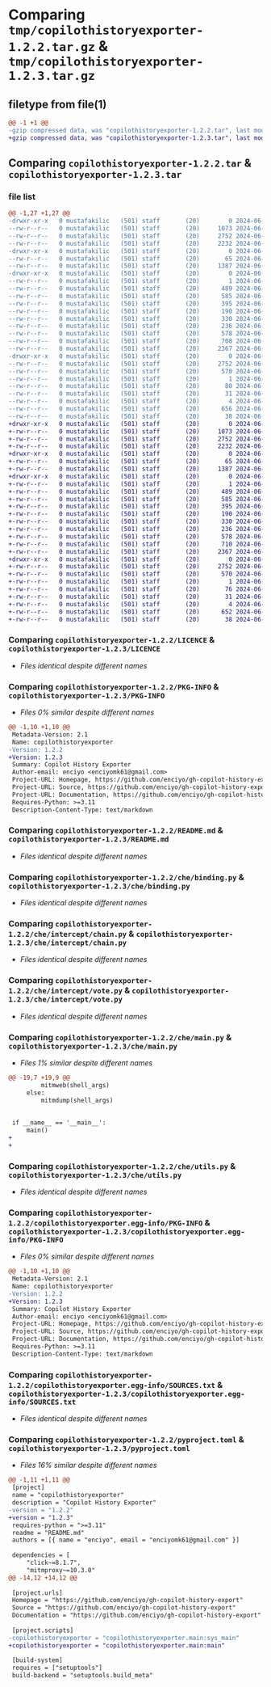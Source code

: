 # Comparing `tmp/copilothistoryexporter-1.2.2.tar.gz` & `tmp/copilothistoryexporter-1.2.3.tar.gz`

## filetype from file(1)

```diff
@@ -1 +1 @@
-gzip compressed data, was "copilothistoryexporter-1.2.2.tar", last modified: Mon Jun  3 11:23:54 2024, max compression
+gzip compressed data, was "copilothistoryexporter-1.2.3.tar", last modified: Mon Jun  3 12:59:35 2024, max compression
```

## Comparing `copilothistoryexporter-1.2.2.tar` & `copilothistoryexporter-1.2.3.tar`

### file list

```diff
@@ -1,27 +1,27 @@
-drwxr-xr-x   0 mustafakilic   (501) staff       (20)        0 2024-06-03 11:23:54.561156 copilothistoryexporter-1.2.2/
--rw-r--r--   0 mustafakilic   (501) staff       (20)     1073 2024-06-01 16:20:49.000000 copilothistoryexporter-1.2.2/LICENCE
--rw-r--r--   0 mustafakilic   (501) staff       (20)     2752 2024-06-03 11:23:54.560988 copilothistoryexporter-1.2.2/PKG-INFO
--rw-r--r--   0 mustafakilic   (501) staff       (20)     2232 2024-06-02 16:13:30.000000 copilothistoryexporter-1.2.2/README.md
-drwxr-xr-x   0 mustafakilic   (501) staff       (20)        0 2024-06-03 11:23:54.557898 copilothistoryexporter-1.2.2/che/
--rw-r--r--   0 mustafakilic   (501) staff       (20)       65 2024-06-03 09:58:49.000000 copilothistoryexporter-1.2.2/che/__init__.py
--rw-r--r--   0 mustafakilic   (501) staff       (20)     1387 2024-06-03 10:05:51.000000 copilothistoryexporter-1.2.2/che/binding.py
-drwxr-xr-x   0 mustafakilic   (501) staff       (20)        0 2024-06-03 11:23:54.559799 copilothistoryexporter-1.2.2/che/intercept/
--rw-r--r--   0 mustafakilic   (501) staff       (20)        1 2024-06-03 10:12:16.000000 copilothistoryexporter-1.2.2/che/intercept/__init__.py
--rw-r--r--   0 mustafakilic   (501) staff       (20)      489 2024-06-03 10:11:44.000000 copilothistoryexporter-1.2.2/che/intercept/cache.py
--rw-r--r--   0 mustafakilic   (501) staff       (20)      585 2024-06-03 10:13:30.000000 copilothistoryexporter-1.2.2/che/intercept/chain.py
--rw-r--r--   0 mustafakilic   (501) staff       (20)      395 2024-06-02 16:13:00.000000 copilothistoryexporter-1.2.2/che/intercept/conversation.py
--rw-r--r--   0 mustafakilic   (501) staff       (20)      190 2024-06-03 10:12:37.000000 copilothistoryexporter-1.2.2/che/intercept/interceptor.py
--rw-r--r--   0 mustafakilic   (501) staff       (20)      330 2024-06-03 10:14:18.000000 copilothistoryexporter-1.2.2/che/intercept/markdown.py
--rw-r--r--   0 mustafakilic   (501) staff       (20)      236 2024-06-03 10:12:47.000000 copilothistoryexporter-1.2.2/che/intercept/request.py
--rw-r--r--   0 mustafakilic   (501) staff       (20)      578 2024-06-03 10:14:50.000000 copilothistoryexporter-1.2.2/che/intercept/vote.py
--rw-r--r--   0 mustafakilic   (501) staff       (20)      708 2024-06-03 11:22:47.000000 copilothistoryexporter-1.2.2/che/main.py
--rw-r--r--   0 mustafakilic   (501) staff       (20)     2367 2024-06-03 10:13:00.000000 copilothistoryexporter-1.2.2/che/utils.py
-drwxr-xr-x   0 mustafakilic   (501) staff       (20)        0 2024-06-03 11:23:54.560818 copilothistoryexporter-1.2.2/copilothistoryexporter.egg-info/
--rw-r--r--   0 mustafakilic   (501) staff       (20)     2752 2024-06-03 11:23:54.000000 copilothistoryexporter-1.2.2/copilothistoryexporter.egg-info/PKG-INFO
--rw-r--r--   0 mustafakilic   (501) staff       (20)      570 2024-06-03 11:23:54.000000 copilothistoryexporter-1.2.2/copilothistoryexporter.egg-info/SOURCES.txt
--rw-r--r--   0 mustafakilic   (501) staff       (20)        1 2024-06-03 11:23:54.000000 copilothistoryexporter-1.2.2/copilothistoryexporter.egg-info/dependency_links.txt
--rw-r--r--   0 mustafakilic   (501) staff       (20)       80 2024-06-03 11:23:54.000000 copilothistoryexporter-1.2.2/copilothistoryexporter.egg-info/entry_points.txt
--rw-r--r--   0 mustafakilic   (501) staff       (20)       31 2024-06-03 11:23:54.000000 copilothistoryexporter-1.2.2/copilothistoryexporter.egg-info/requires.txt
--rw-r--r--   0 mustafakilic   (501) staff       (20)        4 2024-06-03 11:23:54.000000 copilothistoryexporter-1.2.2/copilothistoryexporter.egg-info/top_level.txt
--rw-r--r--   0 mustafakilic   (501) staff       (20)      656 2024-06-03 11:23:51.000000 copilothistoryexporter-1.2.2/pyproject.toml
--rw-r--r--   0 mustafakilic   (501) staff       (20)       38 2024-06-03 11:23:54.561189 copilothistoryexporter-1.2.2/setup.cfg
+drwxr-xr-x   0 mustafakilic   (501) staff       (20)        0 2024-06-03 12:59:35.717752 copilothistoryexporter-1.2.3/
+-rw-r--r--   0 mustafakilic   (501) staff       (20)     1073 2024-06-01 16:20:49.000000 copilothistoryexporter-1.2.3/LICENCE
+-rw-r--r--   0 mustafakilic   (501) staff       (20)     2752 2024-06-03 12:59:35.717550 copilothistoryexporter-1.2.3/PKG-INFO
+-rw-r--r--   0 mustafakilic   (501) staff       (20)     2232 2024-06-02 16:13:30.000000 copilothistoryexporter-1.2.3/README.md
+drwxr-xr-x   0 mustafakilic   (501) staff       (20)        0 2024-06-03 12:59:35.713896 copilothistoryexporter-1.2.3/che/
+-rw-r--r--   0 mustafakilic   (501) staff       (20)       65 2024-06-03 09:58:49.000000 copilothistoryexporter-1.2.3/che/__init__.py
+-rw-r--r--   0 mustafakilic   (501) staff       (20)     1387 2024-06-03 10:05:51.000000 copilothistoryexporter-1.2.3/che/binding.py
+drwxr-xr-x   0 mustafakilic   (501) staff       (20)        0 2024-06-03 12:59:35.715994 copilothistoryexporter-1.2.3/che/intercept/
+-rw-r--r--   0 mustafakilic   (501) staff       (20)        1 2024-06-03 10:12:16.000000 copilothistoryexporter-1.2.3/che/intercept/__init__.py
+-rw-r--r--   0 mustafakilic   (501) staff       (20)      489 2024-06-03 10:11:44.000000 copilothistoryexporter-1.2.3/che/intercept/cache.py
+-rw-r--r--   0 mustafakilic   (501) staff       (20)      585 2024-06-03 10:13:30.000000 copilothistoryexporter-1.2.3/che/intercept/chain.py
+-rw-r--r--   0 mustafakilic   (501) staff       (20)      395 2024-06-02 16:13:00.000000 copilothistoryexporter-1.2.3/che/intercept/conversation.py
+-rw-r--r--   0 mustafakilic   (501) staff       (20)      190 2024-06-03 10:12:37.000000 copilothistoryexporter-1.2.3/che/intercept/interceptor.py
+-rw-r--r--   0 mustafakilic   (501) staff       (20)      330 2024-06-03 10:14:18.000000 copilothistoryexporter-1.2.3/che/intercept/markdown.py
+-rw-r--r--   0 mustafakilic   (501) staff       (20)      236 2024-06-03 10:12:47.000000 copilothistoryexporter-1.2.3/che/intercept/request.py
+-rw-r--r--   0 mustafakilic   (501) staff       (20)      578 2024-06-03 10:14:50.000000 copilothistoryexporter-1.2.3/che/intercept/vote.py
+-rw-r--r--   0 mustafakilic   (501) staff       (20)      710 2024-06-03 12:05:26.000000 copilothistoryexporter-1.2.3/che/main.py
+-rw-r--r--   0 mustafakilic   (501) staff       (20)     2367 2024-06-03 10:13:00.000000 copilothistoryexporter-1.2.3/che/utils.py
+drwxr-xr-x   0 mustafakilic   (501) staff       (20)        0 2024-06-03 12:59:35.717310 copilothistoryexporter-1.2.3/copilothistoryexporter.egg-info/
+-rw-r--r--   0 mustafakilic   (501) staff       (20)     2752 2024-06-03 12:59:35.000000 copilothistoryexporter-1.2.3/copilothistoryexporter.egg-info/PKG-INFO
+-rw-r--r--   0 mustafakilic   (501) staff       (20)      570 2024-06-03 12:59:35.000000 copilothistoryexporter-1.2.3/copilothistoryexporter.egg-info/SOURCES.txt
+-rw-r--r--   0 mustafakilic   (501) staff       (20)        1 2024-06-03 12:59:35.000000 copilothistoryexporter-1.2.3/copilothistoryexporter.egg-info/dependency_links.txt
+-rw-r--r--   0 mustafakilic   (501) staff       (20)       76 2024-06-03 12:59:35.000000 copilothistoryexporter-1.2.3/copilothistoryexporter.egg-info/entry_points.txt
+-rw-r--r--   0 mustafakilic   (501) staff       (20)       31 2024-06-03 12:59:35.000000 copilothistoryexporter-1.2.3/copilothistoryexporter.egg-info/requires.txt
+-rw-r--r--   0 mustafakilic   (501) staff       (20)        4 2024-06-03 12:59:35.000000 copilothistoryexporter-1.2.3/copilothistoryexporter.egg-info/top_level.txt
+-rw-r--r--   0 mustafakilic   (501) staff       (20)      652 2024-06-03 12:58:35.000000 copilothistoryexporter-1.2.3/pyproject.toml
+-rw-r--r--   0 mustafakilic   (501) staff       (20)       38 2024-06-03 12:59:35.717800 copilothistoryexporter-1.2.3/setup.cfg
```

### Comparing `copilothistoryexporter-1.2.2/LICENCE` & `copilothistoryexporter-1.2.3/LICENCE`

 * *Files identical despite different names*

### Comparing `copilothistoryexporter-1.2.2/PKG-INFO` & `copilothistoryexporter-1.2.3/PKG-INFO`

 * *Files 0% similar despite different names*

```diff
@@ -1,10 +1,10 @@
 Metadata-Version: 2.1
 Name: copilothistoryexporter
-Version: 1.2.2
+Version: 1.2.3
 Summary: Copilot History Exporter
 Author-email: enciyo <enciyomk61@gmail.com>
 Project-URL: Homepage, https://github.com/enciyo/gh-copilot-history-export
 Project-URL: Source, https://github.com/enciyo/gh-copilot-history-export
 Project-URL: Documentation, https://github.com/enciyo/gh-copilot-history-export
 Requires-Python: >=3.11
 Description-Content-Type: text/markdown
```

### Comparing `copilothistoryexporter-1.2.2/README.md` & `copilothistoryexporter-1.2.3/README.md`

 * *Files identical despite different names*

### Comparing `copilothistoryexporter-1.2.2/che/binding.py` & `copilothistoryexporter-1.2.3/che/binding.py`

 * *Files identical despite different names*

### Comparing `copilothistoryexporter-1.2.2/che/intercept/chain.py` & `copilothistoryexporter-1.2.3/che/intercept/chain.py`

 * *Files identical despite different names*

### Comparing `copilothistoryexporter-1.2.2/che/intercept/vote.py` & `copilothistoryexporter-1.2.3/che/intercept/vote.py`

 * *Files identical despite different names*

### Comparing `copilothistoryexporter-1.2.2/che/main.py` & `copilothistoryexporter-1.2.3/che/main.py`

 * *Files 1% similar despite different names*

```diff
@@ -19,7 +19,9 @@
         mitmweb(shell_args)
     else:
         mitmdump(shell_args)
 
 
 if __name__ == '__main__':
     main()
+
+
```

### Comparing `copilothistoryexporter-1.2.2/che/utils.py` & `copilothistoryexporter-1.2.3/che/utils.py`

 * *Files identical despite different names*

### Comparing `copilothistoryexporter-1.2.2/copilothistoryexporter.egg-info/PKG-INFO` & `copilothistoryexporter-1.2.3/copilothistoryexporter.egg-info/PKG-INFO`

 * *Files 0% similar despite different names*

```diff
@@ -1,10 +1,10 @@
 Metadata-Version: 2.1
 Name: copilothistoryexporter
-Version: 1.2.2
+Version: 1.2.3
 Summary: Copilot History Exporter
 Author-email: enciyo <enciyomk61@gmail.com>
 Project-URL: Homepage, https://github.com/enciyo/gh-copilot-history-export
 Project-URL: Source, https://github.com/enciyo/gh-copilot-history-export
 Project-URL: Documentation, https://github.com/enciyo/gh-copilot-history-export
 Requires-Python: >=3.11
 Description-Content-Type: text/markdown
```

### Comparing `copilothistoryexporter-1.2.2/copilothistoryexporter.egg-info/SOURCES.txt` & `copilothistoryexporter-1.2.3/copilothistoryexporter.egg-info/SOURCES.txt`

 * *Files identical despite different names*

### Comparing `copilothistoryexporter-1.2.2/pyproject.toml` & `copilothistoryexporter-1.2.3/pyproject.toml`

 * *Files 16% similar despite different names*

```diff
@@ -1,11 +1,11 @@
 [project]
 name = "copilothistoryexporter"
 description = "Copilot History Exporter"
-version = "1.2.2"
+version = "1.2.3"
 requires-python = ">=3.11"
 readme = "README.md"
 authors = [{ name = "enciyo", email = "enciyomk61@gmail.com" }]
 
 dependencies = [
     "click~=8.1.7",
     "mitmproxy~=10.3.0"
@@ -14,12 +14,12 @@
 
 [project.urls]
 Homepage = "https://github.com/enciyo/gh-copilot-history-export"
 Source = "https://github.com/enciyo/gh-copilot-history-export"
 Documentation = "https://github.com/enciyo/gh-copilot-history-export"
 
 [project.scripts]
-copilothistoryexporter = "copilothistoryexporter.main:sys_main"
+copilothistoryexporter = "copilothistoryexporter.main:main"
 
 [build-system]
 requires = ["setuptools"]
 build-backend = "setuptools.build_meta"
```

